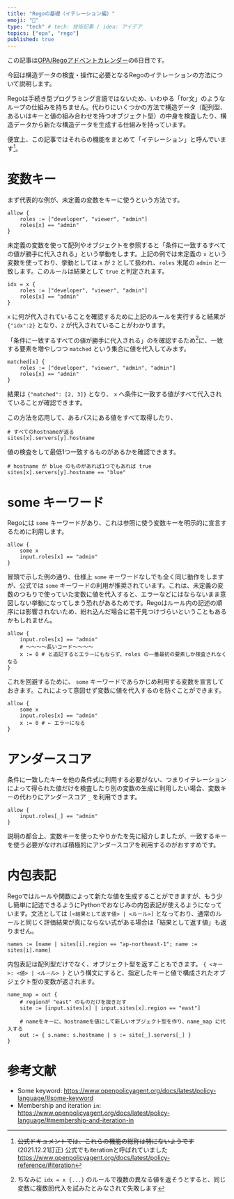 ```yaml
---
title: "Regoの基礎（イテレーション編）"
emoji: "🔄"
type: "tech" # tech: 技術記事 / idea: アイデア
topics: ["opa", "rego"]
published: true
---
```


この記事は[OPA/Regoアドベントカレンダー](https://adventar.org/calendars/6601)の6日目です。

今回は構造データの検査・操作に必要となるRegoのイテレーションの方法について説明します。

Regoは手続き型プログラミング言語ではないため、いわゆる「for文」のようなループの仕組みを持ちません。代わりにいくつかの方法で構造データ（配列型、あるいはキーと値の組み合わせを持つオブジェクト型）の中身を検査したり、構造データから新たな構造データを生成する仕組みを持っています。

便宜上、この記事ではそれらの機能をまとめて「イテレーション」と呼んでいます[^iter]。

# 変数キー

まず代表的な例が、未定義の変数をキーに使うという方法です。

```rego
allow {
    roles := ["developer", "viewer", "admin"]
    roles[x] == "admin"
}
```

未定義の変数を使って配列やオブジェクトを参照すると「条件に一致するすべての値が勝手に代入される」という挙動をします。上記の例では未定義の `x` という変数を使っており、挙動としては `x` が `2` として扱われ、`roles` 末尾の `admin` と一致します。このルールは結果として `true` と判定されます。

```rego
idx = x {
    roles := ["developer", "viewer", "admin"]
    roles[x] == "admin"
}
```

`x` に何が代入されていることを確認するために上記のルールを実行すると結果が `{"idx":2}` となり、`2` が代入されていることがわかります。

「条件に一致するすべての値が勝手に代入される」のを確認するため[^cannot_assign]に、一致する要素を増やしつつ `matched` という集合に値を代入してみます。

```rego
matched[x] {
    roles := ["developer", "viewer", "admin", "admin"]
    roles[x] == "admin"
}
```

結果は `{"matched": [2, 3]}` となり、 `x` へ条件に一致する値がすべて代入されていることが確認できます。

この方法を応用して、あるパスにある値をすべて取得したり、

```rego
# すべてのhostnameが返る
sites[x].servers[y].hostname
```

値の検査をして最低1つ一致するものがあるかを確認できます。

```rego
# hostname が blue のものがあれば1つでもあれば true
sites[x].servers[y].hostname == "blue"
```

# some キーワード

Regoには `some` キーワードがあり、これは参照に使う変数キーを明示的に宣言するために利用します。

```rego
allow {
    some x
    input.roles[x] == "admin"
}
```

冒頭で示した例の通り、仕様上 `some` キーワードなしでも全く同じ動作をしますが、公式では `some` キーワードの利用が推奨されています。これは、未定義の変数のつもりで使っていた変数に値を代入すると、エラーなどにはならないまま意図しない挙動になってしまう恐れがあるためです。Regoはルール内の記述の順序には影響されないため、紛れ込んだ場合に若干見つけづらいということもあるかもしれません。

```rego
allow {
    input.roles[x] == "admin"
    # 〜〜〜〜長いコード〜〜〜〜
    x := 0 # と追記するとエラーにもならず、roles の一番最初の要素しか検査されなくなる
}
```

これを回避するために、 `some` キーワードであらかじめ利用する変数を宣言しておきます。これによって意図せず変数に値を代入するのを防ぐことができます。

```rego
allow {
    some x
    input.roles[x] == "admin"
    x := 0 # ← エラーになる
}
```

# アンダースコア

条件に一致したキーを他の条件式に利用する必要がない、つまりイテレーションによって得られた値だけを検査したり別の変数の生成に利用したい場合、変数キーの代わりにアンダースコア `_` を利用できます。

```rego
allow {
    input.roles[_] == "admin"
}
```

説明の都合上、変数キーを使ったやりかたを先に紹介しましたが、一致するキーを使う必要がなければ積極的にアンダースコアを利用するのがおすすめです。

# 内包表記

Regoではルールや関数によって新たな値を生成することができますが、もう少し簡単に記述できるようにPythonでおなじみの内包表記が使えるようになっています。文法としては `[<結果として返す値> | <ルール>]` となっており、通常のルールと同じく評価結果が真にならない式がある場合は「結果として返す値」も返りません。


```rego
names := [name | sites[i].region == "ap-northeast-1"; name := sites[i].name]
```

内包表記は配列型だけでなく、オブジェクト型を返すこともできます。 `{ <キー>: <値> | <ルール> }` という構文にすると、指定したキーと値で構成されたオブジェクト型の変数が返されます。

```rego
name_map = out {
    # regionが "east" のものだけを抜きだす
    site := [input.sites[x] | input.sites[x].region == "east"]

    # nameをキーに、hostnameを値にして新しいオブジェクト型を作り、name_map に代入する
    out := { s.name: s.hostname | s := site[_].servers[_] }
}
```

# 参考文献

- Some keyword: https://www.openpolicyagent.org/docs/latest/policy-language/#some-keyword
- Membership and iteration `in`: https://www.openpolicyagent.org/docs/latest/policy-language/#membership-and-iteration-in

[^iter]: ~~公式ドキュメントでは、これらの機能の総称は特にないようです~~ (2021.12.21訂正) 公式でもiterationと呼ばれていました https://www.openpolicyagent.org/docs/latest/policy-reference/#iteration
[^cannot_assign]: ちなみに `idx = x {...}` のルールで複数の異なる値を返そうとすると、同じ変数に複数回代入を試みたとみなされて失敗します